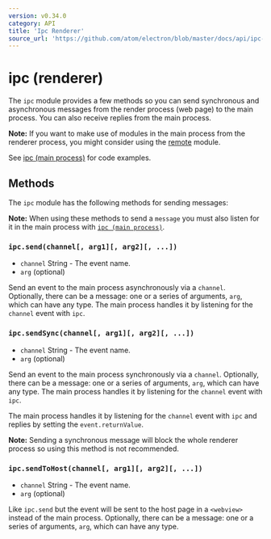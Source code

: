 ```yaml
---
version: v0.34.0
category: API
title: 'Ipc Renderer'
source_url: 'https://github.com/atom/electron/blob/master/docs/api/ipc-renderer.md'
---
```


# ipc (renderer)

The `ipc` module provides a few methods so you can send synchronous and
asynchronous messages from the render process (web page) to the main process.
You can also receive replies from the main process.

**Note:** If you want to make use of modules in the main process from the renderer
process, you might consider using the [remote](http://electron.atom.io/docs/v0.34.0/api/remote) module.

See [ipc (main process)](http://electron.atom.io/docs/v0.34.0/api/ipc-main-process) for code examples.

## Methods

The `ipc` module has the following methods for sending messages:

**Note:** When using these methods to send a `message` you must also listen
for it in the main process with [`ipc (main process)`](http://electron.atom.io/docs/v0.34.0/api/ipc-main-process).

### `ipc.send(channel[, arg1][, arg2][, ...])`

* `channel` String - The event name.
* `arg` (optional)

Send an event to the main process asynchronously via a `channel`. Optionally,
there can be a message: one or a series of arguments, `arg`, which can have any
type. The main process handles it by listening for the `channel` event with
`ipc`.

### `ipc.sendSync(channel[, arg1][, arg2][, ...])`

* `channel` String - The event name.
* `arg` (optional)

Send an event to the main process synchronously via a `channel`. Optionally,
there can be a message: one or a series of arguments, `arg`, which can have any
type. The main process handles it by listening for the `channel` event with
`ipc`.

The main process handles it by listening for the `channel` event with `ipc` and
replies by setting the `event.returnValue`.

**Note:** Sending a synchronous message will block the whole renderer process so
using this method is not recommended.

### `ipc.sendToHost(channel[, arg1][, arg2][, ...])`

* `channel` String - The event name.
* `arg` (optional)

Like `ipc.send` but the event will be sent to the host page in a `<webview>`
instead of the main process. Optionally, there can be a message: one or a series
of arguments, `arg`, which can have any type.
